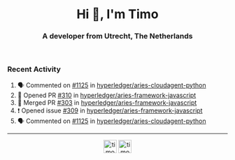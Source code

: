 <h1 align="center">Hi 👋, I'm Timo</h1>
<h3 align="center">A developer from Utrecht, The Netherlands</h3>
<br/>
<!-- https://github.com/rahuldkjain/github-profile-readme-generator --!>

<!--  <p align="left"><img src="https://github-readme-stats.vercel.app/api?username=timoglastra&show_icons=true&count_private=true&" alt="timoglastra" /></p> --!>

<!--
Github language stats
<p align="left"><img src="https://github-readme-stats.vercel.app/api/top-langs/?username=timoglastra&layout=compact" alt="timoglastra" /><p>
-->

<!-- Codestats language stats -->
<!-- <p align="left"><img src="https://codestats-readme.vercel.app/api/top-langs/?username=timoglastra&layout=compact&language_count=12" alt="timoglastra" /><p>    --!>
  
<h3>Recent Activity</h3>

<!--START_SECTION:activity-->
1. 🗣 Commented on [#1125](https://github.com/hyperledger/aries-cloudagent-python/issues/1125) in [hyperledger/aries-cloudagent-python](https://github.com/hyperledger/aries-cloudagent-python)
2. 💪 Opened PR [#310](https://github.com/hyperledger/aries-framework-javascript/pull/310) in [hyperledger/aries-framework-javascript](https://github.com/hyperledger/aries-framework-javascript)
3. 🎉 Merged PR [#303](https://github.com/hyperledger/aries-framework-javascript/pull/303) in [hyperledger/aries-framework-javascript](https://github.com/hyperledger/aries-framework-javascript)
4. ❗️ Opened issue [#309](https://github.com/hyperledger/aries-framework-javascript/issues/309) in [hyperledger/aries-framework-javascript](https://github.com/hyperledger/aries-framework-javascript)
5. 🗣 Commented on [#1125](https://github.com/hyperledger/aries-cloudagent-python/issues/1125) in [hyperledger/aries-cloudagent-python](https://github.com/hyperledger/aries-cloudagent-python)
<!--END_SECTION:activity-->

---

<p align="center">
<a href="https://twitter.com/timoglastra" target="blank"><img align="center" src="https://cdn.jsdelivr.net/npm/simple-icons@3.0.1/icons/twitter.svg" alt="timoglastra" height="30" width="30" /></a>
<a href="https://linkedin.com/in/timoglastra" target="blank"><img align="center" src="https://cdn.jsdelivr.net/npm/simple-icons@3.0.1/icons/linkedin.svg" alt="timoglastra" height="30" width="30" /></a>
</p>




